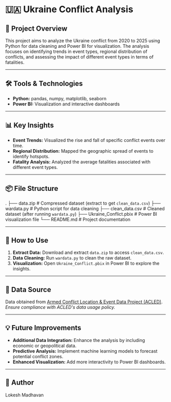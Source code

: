 # 🇺🇦 **Ukraine Conflict Analysis**  

## 📂 **Project Overview**  
This project aims to analyze the Ukraine conflict from 2020 to 2025 using Python for data cleaning and Power BI for visualization. The analysis focuses on identifying trends in event types, regional distribution of conflicts, and assessing the impact of different event types in terms of fatalities.  

---

## 🛠️ **Tools & Technologies**  
- **Python:** pandas, numpy, matplotlib, seaborn  
- **Power BI:** Visualization and interactive dashboards  

---

## 📊 **Key Insights**  
- **Event Trends:** Visualized the rise and fall of specific conflict events over time.  
- **Regional Distribution:** Mapped the geographic spread of events to identify hotspots.  
- **Fatality Analysis:** Analyzed the average fatalities associated with different event types.  

---

## 📦 **File Structure**  
.
├── data.zip                 # Compressed dataset (extract to get `clean_data.csv`)
├── wardata.py               # Python script for data cleaning
├── clean_data.csv           # Cleaned dataset (after running `wardata.py`)
├── Ukraine_Conflict.pbix    # Power BI visualization file
└── README.md                # Project documentation

---

## 🚀 **How to Use**  
1. **Extract Data:** Download and extract `data.zip` to access `clean_data.csv`.  
2. **Data Cleaning:** Run `wardata.py` to clean the raw dataset.  
3. **Visualization:** Open `Ukraine_Conflict.pbix` in Power BI to explore the insights.  

---

## 🔗 **Data Source**  
Data obtained from [Armed Conflict Location & Event Data Project (ACLED)](https://acleddata.com).  
*Ensure compliance with ACLED's data usage policy.*  

---

## 💡 **Future Improvements**  
- **Additional Data Integration:** Enhance the analysis by including economic or geopolitical data.  
- **Predictive Analysis:** Implement machine learning models to forecast potential conflict zones.  
- **Enhanced Visualization:** Add more interactivity to Power BI dashboards.  

---

## 👤 **Author**  
Lokesh Madhavan  
